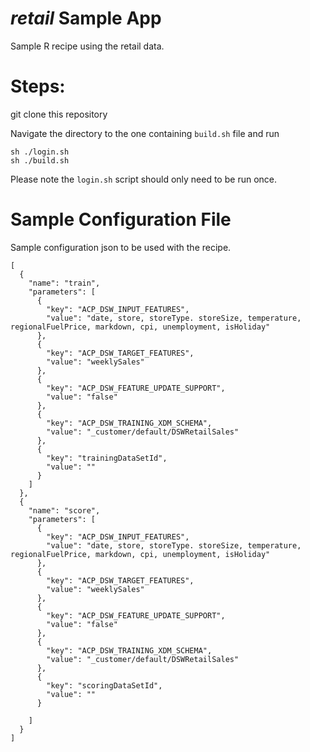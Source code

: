 # _retail_ Sample App

Sample R recipe using the retail data.

# Steps:

git clone this repository

Navigate the directory to the one containing `build.sh` file and run

```
sh ./login.sh
sh ./build.sh
```

Please note the `login.sh` script should only need to be run once.


# Sample Configuration File
Sample configuration json to be used with the recipe.
```
[
  {
    "name": "train",
    "parameters": [
      {
        "key": "ACP_DSW_INPUT_FEATURES",
        "value": "date, store, storeType. storeSize, temperature, regionalFuelPrice, markdown, cpi, unemployment, isHoliday"
      },
      {
        "key": "ACP_DSW_TARGET_FEATURES",
        "value": "weeklySales"
      },
      {
        "key": "ACP_DSW_FEATURE_UPDATE_SUPPORT",
        "value": "false"
      },
      {
        "key": "ACP_DSW_TRAINING_XDM_SCHEMA",
        "value": "_customer/default/DSWRetailSales"
      },
      {
        "key": "trainingDataSetId",
        "value": ""
      }
  	]
  },
  {
    "name": "score",
    "parameters": [
      {
        "key": "ACP_DSW_INPUT_FEATURES",
        "value": "date, store, storeType. storeSize, temperature, regionalFuelPrice, markdown, cpi, unemployment, isHoliday"
      },
      {
        "key": "ACP_DSW_TARGET_FEATURES",
        "value": "weeklySales"
      },
      {
        "key": "ACP_DSW_FEATURE_UPDATE_SUPPORT",
        "value": "false"
      },
      {
        "key": "ACP_DSW_TRAINING_XDM_SCHEMA",
        "value": "_customer/default/DSWRetailSales"
      },
      {
        "key": "scoringDataSetId",
        "value": ""
      }

    ]
  }
]
```
